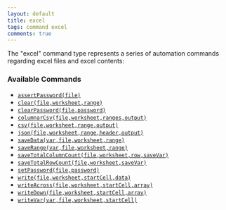 ```yaml
---
layout: default
title: excel 
tags: command excel
comments: true
---
```



The "excel" command type represents a series of automation commands regarding excel files and excel contents:


### Available Commands
- [`assertPassword(file)`](assertPassword(file))
- [`clear(file,worksheet,range)`](clear(file,worksheet,range))
- [`clearPassword(file,password)`](clearPassword(file,password))
- [`columnarCsv(file,worksheet,ranges,output)`](columnarCsv(file,worksheet,ranges,output))
- [`csv(file,worksheet,range,output)`](csv(file,worksheet,range,output))
- [`json(file,worksheet,range,header,output)`](json(file,worksheet,range,header,output))
- [`saveData(var,file,worksheet,range)`](saveData(var,file,worksheet,range))
- [`saveRange(var,file,worksheet,range)`](saveRange(var,file,worksheet,range))
- [`saveTotalColumnCount(file,worksheet,row,saveVar)`](saveTotalColumnCount(file,worksheet,row,saveVar))
- [`saveTotalRowCount(file,worksheet,saveVar)`](saveTotalRowCount(file,worksheet,saveVar))
- [`setPassword(file,password)`](setPassword(file,password))
- [`write(file,worksheet,startCell,data)`](write(file,worksheet,startCell,data))
- [`writeAcross(file,worksheet,startCell,array)`](writeAcross(file,worksheet,startCell,array))
- [`writeDown(file,worksheet,startCell,array)`](writeDown(file,worksheet,startCell,array))
- [`writeVar(var,file,worksheet,startCell)`](writeVar(var,file,worksheet,startCell))